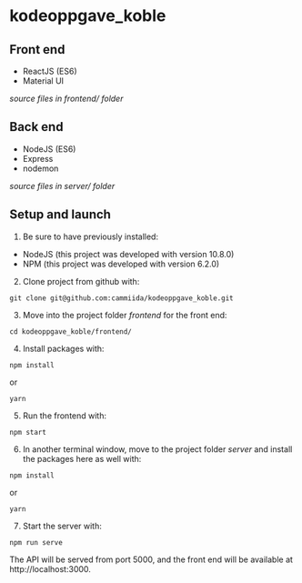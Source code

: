# kodeoppgave_koble

## Front end

- ReactJS (ES6)
- Material UI

_source files in frontend/ folder_

## Back end

- NodeJS (ES6)
- Express
- nodemon

_source files in server/ folder_

## Setup and launch

1.  Be sure to have previously installed:

- NodeJS (this project was developed with version 10.8.0)
- NPM (this project was developed with version 6.2.0)

2.  Clone project from github with:

```
git clone git@github.com:cammiida/kodeoppgave_koble.git
```

3.  Move into the project folder _frontend_ for the front end:

```
cd kodeoppgave_koble/frontend/
```

4.  Install packages with:

```
npm install
```

or

```
yarn
```

5.  Run the frontend with:

```
npm start
```

6.  In another terminal window, move to the project folder _server_ and install the packages here as well with:

```
npm install
```

or

```
yarn
```

7.  Start the server with:

```
npm run serve
```

The API will be served from port 5000, and the front end will be available at http://localhost:3000.
